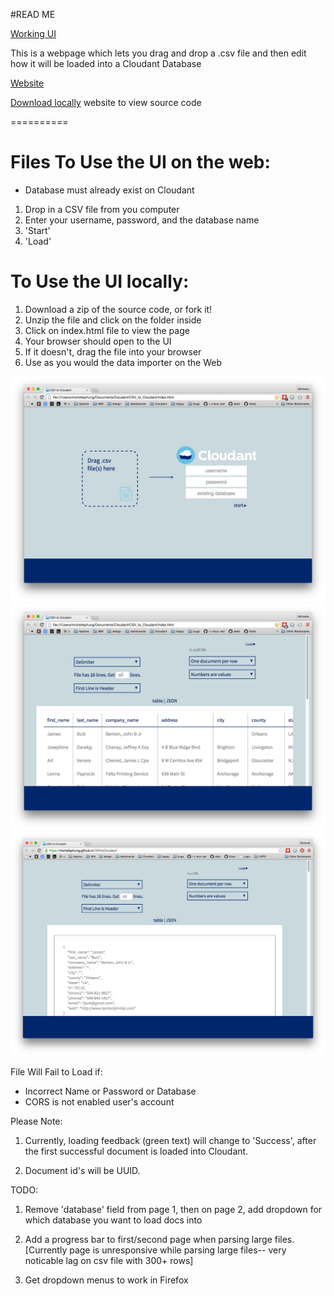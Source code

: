 #READ ME

[Working UI](https://michellephung.github.io/CSVtoCloudant/)  

This is a webpage which lets you drag and drop a .csv file and then edit how it will be loaded into a Cloudant Database


[Website](https://michellephung.github.io/CSVtoCloudant/)

[Download locally](https://github.com/michellephung/CSVtoCloudant) website to view source code

==========

# Files To Use the UI on the web:

- Database must already exist on Cloudant
1. Drop in a CSV file from you computer
2. Enter your username, password, and the database name
3. 'Start'
4. 'Load'  

# To Use the UI locally:  
1. Download a zip of the source code, or fork it!
1. Unzip the file and click on the folder inside
1. Click on index.html file to view the page
2. Your browser should open to the UI
3. If it doesn't, drag the file into your browser
4. Use as you would the data importer on the Web


[<img src="screenshots/FrontPage.png">](https://michellephung.github.io/CSVtoCloudant/)
[<img src="screenshots/SecondPage.png">](https://michellephung.github.io/CSVtoCloudant/)
[<img src="screenshots/jsonview.png">](https://michellephung.github.io/CSVtoCloudant/)

File Will Fail to Load if:    
- Incorrect Name or Password or Database  
- CORS is not enabled user's account


Please Note:

1. Currently, loading feedback (green text) will change to 'Success', after the first successful document is loaded into Cloudant. 

2. Document id's will be UUID.

TODO:   

1. Remove 'database' field from page 1, then on page 2, add dropdown for which database you want to load docs into  

4. Add a progress bar to first/second page when parsing large files. [Currently page is unresponsive while parsing large files-- very noticable lag on csv file with 300+ rows]  

5. Get dropdown menus to work in Firefox

